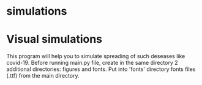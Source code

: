 # simulations
# Visual simulations
This program will help you to simulate spreading of such deseases like covid-19.
Before running main.py file, create in the same directory 2 additional directories: figures and fonts.
Put into 'fonts' directory fonts files (.ttf) from the main directory.
